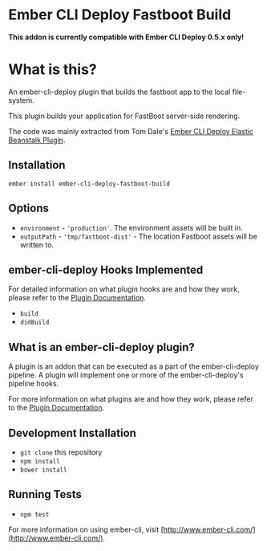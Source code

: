 # Ember CLI Deploy Fastboot Build

**This addon is currently compatible with Ember CLI Deploy 0.5.x only!**

# What is this?

An ember-cli-deploy plugin that builds the fastboot app to the local
file-system.

This plugin builds your application for FastBoot server-side rendering.

The code was mainly extracted from Tom Dale's [Ember CLI Deploy Elastic Beanstalk Plugin](https://github.com/tomdale/ember-cli-deploy-elastic-beanstalk).

## Installation

`ember install ember-cli-deploy-fastboot-build`

## Options

* `environment` - `'production'`. The environment assets will be built in.
* `outputPath` - `'tmp/fastboot-dist'` - The location Fastboot assets will
be written to.

## ember-cli-deploy Hooks Implemented

For detailed information on what plugin hooks are and how they work, please refer to the [Plugin Documentation][plugin-documentation].

- `build`
- `didBuild`

## What is an ember-cli-deploy plugin?

A plugin is an addon that can be executed as a part of the ember-cli-deploy pipeline. A plugin will implement one or more of the ember-cli-deploy's pipeline hooks.

For more information on what plugins are and how they work, please refer to the [Plugin Documentation][plugin-documentation].

[plugin-documentation]: http://ember-cli.github.io/ember-cli-deploy/plugins

## Development Installation

* `git clone` this repository
* `npm install`
* `bower install`

## Running Tests

* `npm test`

For more information on using ember-cli, visit [http://www.ember-cli.com/](http://www.ember-cli.com/).

